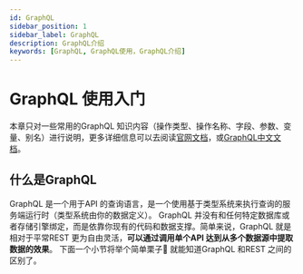 ```yaml
---
id: GraphQL
sidebar_position: 1
sidebar_label: GraphQL
description: GraphQL介绍
keywords: [GraphQL, GraphQL使用，GraphQL介绍]
---
```


# GraphQL 使用入门

本章只对一些常用的GraphQL 知识内容（操作类型、操作名称、字段、参数、变量、别名）进行说明，更多详细信息可以去阅读[官网文档](https://graphql.github.io/learn/queries/)，或[GraphQL中文文档](https://graphql.cn/learn/)。

## 什么是GraphQL

GraphQL 是一个用于API 的查询语言，是一个使用基于类型系统来执行查询的服务端运行时（类型系统由你的数据定义）。
GraphQL 并没有和任何特定数据库或者存储引擎绑定，而是依靠你现有的代码和数据支撑。简单来说，GraphQL 就是相对于平常REST 更为自由灵活，**可以通过调用单个API 达到从多个数据源中提取数据的效果**。
下面一个小节将举个简单栗子🌰 就能知道GraphQL 和REST 之间的区别了。
